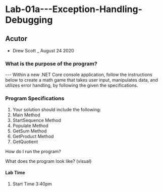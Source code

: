 # Lab-01a---Exception-Handling-Debugging

## Acutor
- Drew Scott _ August 24 2020

### What is the purpose of the program?
--- Within a new .NET Core console application, follow the instructions below to create a math game that takes user input, manipulates data, and utilizes error handling, by following the given the specifications.

### Program Specifications
 1. Your solution should include the following:
 1. Main Method
 1. StartSequence Method
 1. Populate Method
 1. GetSum Method
 1. GetProduct Method
 1. GetQuotient

How do I run the program?


What does the program look like? (visual)

#### Lab Time
   1. Start Time 3:40pm 
